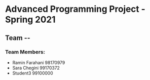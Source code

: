 # Advanced Programming Project - Spring 2021
## Team --

### Team Members:
- Ramin Farahani 98170979
- Sara Chegini 99170372
- Student3 99100000
